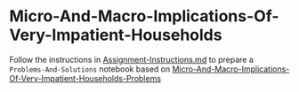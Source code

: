 # Micro-And-Macro-Implications-Of-Very-Impatient-Households

Follow the instructions in [Assignment-Instructions.md](https://github.com/econ-ark/TITLARK/tree/master/Assignments/Assignment-Instructions.md) to prepare a `Problems-And-Solutions` notebook based on [Micro-And-Macro-Implications-Of-Very-Impatient-Households-Problems](https://nbviewer.org/github/econ-ark/QuARK/blob/master/notebooks/Micro-And-Macro-Implications-Of-Very-Impatient-Households-Problems.ipynb) 
